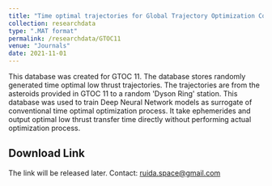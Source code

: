 ```yaml
---
title: "Time optimal trajectories for Global Trajectory Optimization Competition 11"
collection: researchdata
type: ".MAT format"
permalink: /researchdata/GTOC11
venue: "Journals"
date: 2021-11-01
---
```


This database was created for GTOC 11. The database stores randomly generated time optimal low thrust trajectories. The trajectories are from the asteroids provided in GTOC 11 to a random 'Dyson Ring' station. This database was used to train Deep Neural Network models as surrogate of conventional time optimal optimization process. It take ephemerides and output optimal low thrust transfer time directly without performing actual optimization process.

## Download Link
The link will be released later. Contact: ruida.space@gmail.com

